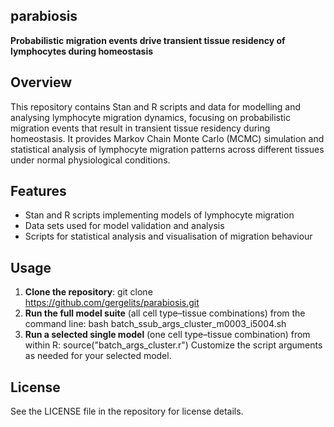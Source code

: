 ## parabiosis
**Probabilistic migration events drive transient tissue residency of lymphocytes during homeostasis**


## Overview

This repository contains Stan and R scripts and data for modelling and analysing lymphocyte migration dynamics, focusing on probabilistic migration events that result in transient tissue residency during homeostasis. It provides Markov Chain Monte Carlo (MCMC) simulation and statistical analysis of lymphocyte migration patterns across different tissues under normal physiological conditions.

## Features

- Stan and R scripts implementing models of lymphocyte migration  
- Data sets used for model validation and analysis  
- Scripts for statistical analysis and visualisation of migration behaviour  


## Usage

1. **Clone the repository**:
git clone https://github.com/gergelits/parabiosis.git
2. **Run the full model suite** (all cell type–tissue combinations) from the command line:
bash batch_ssub_args_cluster_m0003_i5004.sh
3. **Run a selected single model** (one cell type–tissue combination) from within R:
source("batch_args_cluster.r")
Customize the script arguments as needed for your selected model.


## License

See the LICENSE file in the repository for license details.
